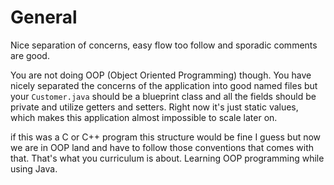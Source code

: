 # General

Nice separation of concerns, easy flow too follow and sporadic comments are good.

You are not doing OOP (Object Oriented Programming) though. You have nicely
separated the concerns of the application into good named files but your
`Customer.java` should be a blueprint class and all the fields should be
private and utilize getters and setters. Right now it's just static values,
which makes this application almost impossible to scale later on.

if this was a C or C++ program this structure would be fine I guess but now we
are in OOP land and have to follow those conventions that comes with that.
That's what you curriculum is about. Learning OOP programming while using Java.
